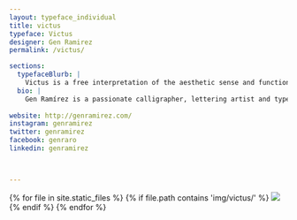 ```yaml
---
layout: typeface_individual
title: victus
typeface: Victus
designer: Gen Ramirez
permalink: /victus/

sections:
  typefaceBlurb: |
    Victus is a free interpretation of the aesthetic sense and functional purpose of  Bartolomeo Sanvito’s Renaissance manuscripts. Victus has formal features that identify it with the Venetian typographic model. The warmth of the carefully balanced calligraphic construction provides an evenness between the perception of the classic and modern visual standards. The family consists in four styles and twenty-two variants: Text and display, grouped in roman and italic with a range from thin to black.
  bio: |
    Gen Ramírez is a passionate calligrapher, lettering artist and type designer from Guadalajara, Mexico. He enjoys Salsa music almost as much as making letterforms, well, not so much. He is from Guadalajara, México
    
website: http://genramirez.com/
instagram: genramirez
twitter: genramirez
facebook: genraro
linkedin: genramirez



---
```


<div class="typeface__images">
{% for file in site.static_files %}
  {% if file.path contains 'img/victus/' %}
    <img src="{{ file.path }}" />
  {% endif %}
{% endfor %}
</div>
